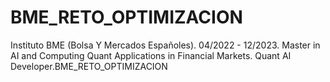 # BME_RETO_OPTIMIZACION
Instituto BME (Bolsa Y Mercados Españoles). 04/2022 - 12/2023. Master in AI and Computing Quant Applications in Financial Markets. Quant AI Developer.BME_RETO_OPTIMIZACION
